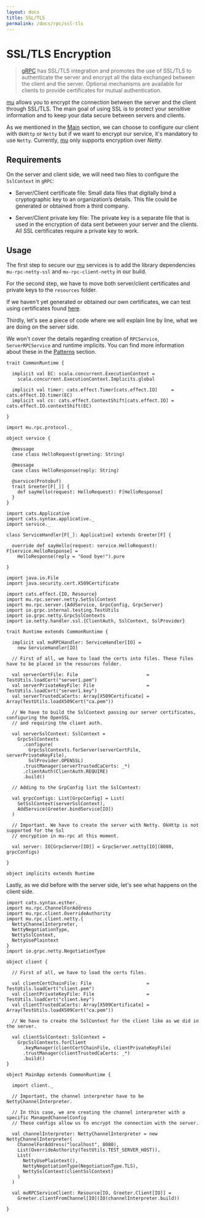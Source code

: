 ```yaml
---
layout: docs
title: SSL/TLS
permalink: /docs/rpc/ssl-tls
---
```


# SSL/TLS Encryption

> [gRPC](https://grpc.io/docs/guides/auth.html) has SSL/TLS integration and promotes the use of SSL/TLS to authenticate the server and encrypt all the data exchanged between the client and the server. Optional mechanisms are available for clients to provide certificates for mutual authentication.

[mu] allows you to encrypt the connection between the server and the client through SSL/TLS. The main goal of using SSL is to protect your sensitive information and to keep your data secure between servers and clients.

As we mentioned in the [Main](/mu/) section, we can choose to configure our client with `OkHttp` or `Netty` but if we want to encrypt our service, it's mandatory to use `Netty`. Currently, [mu] only supports encryption over *Netty*.

## Requirements 

On the server and client side, we will need two files to configure the `SslContext` in `gRPC`:

* Server/Client certificate file: Small data files that digitally bind a cryptographic key to an organization’s details. This file could be generated or obtained from a third company.

* Server/Client private key file: The private key is a separate file that is used in the encryption of data sent between your server and the clients. All SSL certificates require a private key to work.

## Usage

The first step to secure our [mu] services is to add the library dependencies `mu-rpc-netty-ssl` and `mu-rpc-client-netty` in our build.

For the second step, we have to move both server/client certificates and private keys to the `resources` folder.

If we haven't yet generated or obtained our own certificates, we can test using certificates found [here](https://github.com/grpc/grpc-java/tree/master/testing/src/main/resources/certs).

Thirdly, let's see a piece of code where we will explain line by line, what we are doing on the server side.

We won't cover the details regarding creation of `RPCService`, `ServerRPCService` and runtime implicits. You can find more information about these in the [Patterns](patterns) section.

```tut:invisible
trait CommonRuntime {

  implicit val EC: scala.concurrent.ExecutionContext =
    scala.concurrent.ExecutionContext.Implicits.global

  implicit val timer: cats.effect.Timer[cats.effect.IO]     = cats.effect.IO.timer(EC)
  implicit val cs: cats.effect.ContextShift[cats.effect.IO] = cats.effect.IO.contextShift(EC)

}
```

```tut:invisible
import mu.rpc.protocol._

object service {

  @message
  case class HelloRequest(greeting: String)

  @message
  case class HelloResponse(reply: String)

  @service(Protobuf)
  trait Greeter[F[_]] {
    def sayHello(request: HelloRequest): F[HelloResponse]
  }
}
```

```tut:invisible
import cats.Applicative
import cats.syntax.applicative._
import service._

class ServiceHandler[F[_]: Applicative] extends Greeter[F] {

  override def sayHello(request: service.HelloRequest): F[service.HelloResponse] =
    HelloResponse(reply = "Good bye!").pure

}
```

```tut:silent
import java.io.File
import java.security.cert.X509Certificate

import cats.effect.{IO, Resource}
import mu.rpc.server.netty.SetSslContext
import mu.rpc.server.{AddService, GrpcConfig, GrpcServer}
import io.grpc.internal.testing.TestUtils
import io.grpc.netty.GrpcSslContexts
import io.netty.handler.ssl.{ClientAuth, SslContext, SslProvider}

trait Runtime extends CommonRuntime {

  implicit val muRPCHandler: ServiceHandler[IO] =
    new ServiceHandler[IO]

  // First of all, we have to load the certs into files. These files have to be placed in the resources folder.

  val serverCertFile: File                         = TestUtils.loadCert("server1.pem")
  val serverPrivateKeyFile: File                   = TestUtils.loadCert("server1.key")
  val serverTrustedCaCerts: Array[X509Certificate] = Array(TestUtils.loadX509Cert("ca.pem"))

  // We have to build the SslContext passing our server certificates, configuring the OpenSSL
  // and requiring the client auth.

  val serverSslContext: SslContext =
    GrpcSslContexts
      .configure(
        GrpcSslContexts.forServer(serverCertFile, serverPrivateKeyFile),
        SslProvider.OPENSSL)
      .trustManager(serverTrustedCaCerts: _*)
      .clientAuth(ClientAuth.REQUIRE)
      .build()

  // Adding to the GrpConfig list the SslContext:

  val grpcConfigs: List[GrpcConfig] = List(
    SetSslContext(serverSslContext),
    AddService(Greeter.bindService[IO])
  )

  // Important. We have to create the server with Netty. OkHttp is not supported for the Ssl
  // encryption in mu-rpc at this moment.

  val server: IO[GrpcServer[IO]] = GrpcServer.netty[IO](8080, grpcConfigs)

}

object implicits extends Runtime
```

Lastly, as we did before with the server side, let's see what happens on the client side.

```tut:silent
import cats.syntax.either._
import mu.rpc.ChannelForAddress
import mu.rpc.client.OverrideAuthority
import mu.rpc.client.netty.{
  NettyChannelInterpreter,
  NettyNegotiationType,
  NettySslContext,
  NettyUsePlaintext
}
import io.grpc.netty.NegotiationType

object client {

  // First of all, we have to load the certs files.

  val clientCertChainFile: File                    = TestUtils.loadCert("client.pem")
  val clientPrivateKeyFile: File                   = TestUtils.loadCert("client.key")
  val clientTrustedCaCerts: Array[X509Certificate] = Array(TestUtils.loadX509Cert("ca.pem"))

  // We have to create the SslContext for the client like as we did in the server.

  val clientSslContext: SslContext =
    GrpcSslContexts.forClient
      .keyManager(clientCertChainFile, clientPrivateKeyFile)
      .trustManager(clientTrustedCaCerts: _*)
      .build()
}

object MainApp extends CommonRuntime {

  import client._

  // Important, the channel interpreter have to be NettyChannelInterpreter.

  // In this case, we are creating the channel interpreter with a specific ManagedChannelConfig
  // These configs allow us to encrypt the connection with the server.

  val channelInterpreter: NettyChannelInterpreter = new NettyChannelInterpreter(
    ChannelForAddress("localhost", 8080),
    List(OverrideAuthority(TestUtils.TEST_SERVER_HOST)),
    List(
      NettyUsePlaintext(),
      NettyNegotiationType(NegotiationType.TLS),
      NettySslContext(clientSslContext)
    )
  )

  val muRPCServiceClient: Resource[IO, Greeter.Client[IO]] =
    Greeter.clientFromChannel[IO](IO(channelInterpreter.build))

}
```

[RPC]: https://en.wikipedia.org/wiki/Remote_procedure_call
[HTTP/2]: https://http2.github.io/
[gRPC]: https://grpc.io/
[mu]: https://github.com/higherkindness/mu
[Java gRPC]: https://github.com/grpc/grpc-java
[JSON]: https://en.wikipedia.org/wiki/JSON
[gRPC guide]: https://grpc.io/docs/guides/
[@tagless algebra]: http://frees.io/docs/core/algebras/
[PBDirect]: https://github.com/btlines/pbdirect
[scalamacros]: https://github.com/scalamacros/paradise
[Monix]: https://monix.io/
[cats-effect]: https://github.com/typelevel/cats-effect
[Metrifier]: https://github.com/47deg/metrifier

